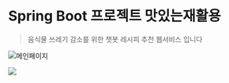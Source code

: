 # Spring Boot 프로젝트 맛있는재활용
> 음식물 쓰레기 감소를 위한 챗봇 레시피 추천 웹서비스 입니다

![메인페이지](C:/Users/LG/Videos/Captures/메인.png)

<img src="C:/Users/LG/Videos/Captures/메인.png">
